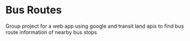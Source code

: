 # Bus Routes

Group project for a web app using google and transit land apis to find bus route information of nearby bus stops
